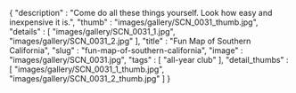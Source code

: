 {
  "description" : "Come do all these things yourself. Look how easy and inexpensive it is.",
  "thumb" : "images/gallery/SCN_0031_thumb.jpg",
  "details" : [
                 "images/gallery/SCN_0031_1.jpg",
                 "images/gallery/SCN_0031_2.jpg"
               ],
  "title" : "Fun Map of Southern California",
  "slug" : "fun-map-of-southern-california",
  "image" : "images/gallery/SCN_0031.jpg",
  "tags" : [
              "all-year club"
            ],
  "detail_thumbs" : [
                       "images/gallery/SCN_0031_1_thumb.jpg",
                       "images/gallery/SCN_0031_2_thumb.jpg"
                     ]
}
